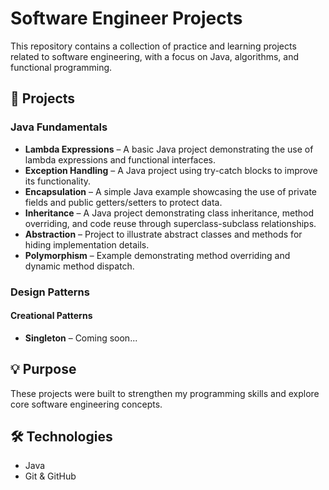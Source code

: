 # Software Engineer Projects

This repository contains a collection of practice and learning projects related to software engineering, with a focus on Java, algorithms, and functional programming.

## 📁 Projects

### Java Fundamentals

- **Lambda Expressions** – A basic Java project demonstrating the use of lambda expressions and functional interfaces.  
- **Exception Handling** – A Java project using try-catch blocks to improve its functionality.  
- **Encapsulation** – A simple Java example showcasing the use of private fields and public getters/setters to protect data.  
- **Inheritance** – A Java project demonstrating class inheritance, method overriding, and code reuse through superclass-subclass relationships.  
- **Abstraction** – Project to illustrate abstract classes and methods for hiding implementation details.  
- **Polymorphism** – Example demonstrating method overriding and dynamic method dispatch.

### Design Patterns

#### Creational Patterns
- **Singleton** – Coming soon...

## 💡 Purpose

These projects were built to strengthen my programming skills and explore core software engineering concepts.

## 🛠️ Technologies

- Java  
- Git & GitHub
